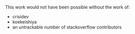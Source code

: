 This work would not have been possible without the work of:
 * crisidev
 * koekeishiya
 * an untrackable number of stackoverflow contributors
